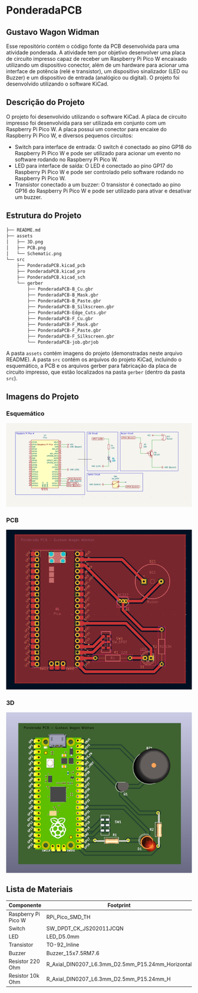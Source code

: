 # PonderadaPCB

## Gustavo Wagon Widman

Esse repositório contém o código fonte da PCB desenvolvida para uma atividade ponderada. A atividade tem por objetivo desenvolver uma placa de circuito impresso capaz de receber um Raspberry Pi Pico W encaixado utilizando um dispositivo conector, além de um hardware para acionar uma interface de potência (relé e transistor), um dispositivo sinalizador (LED ou Buzzer) e um dispositivo de entrada (analógico ou digital). O projeto foi desenvolvido utilizando o software KiCad.

## Descrição do Projeto

O projeto foi desenvolvido utilizando o software KiCad. A placa de circuito impresso foi desenvolvida para ser utilizada em conjunto com um Raspberry Pi Pico W. A placa possui um conector para encaixe do Raspberry Pi Pico W, e diversos pequenos circuitos:

- Switch para interface de entrada: O switch é conectado ao pino GP18 do Raspberry Pi Pico W e pode ser utilizado para acionar um evento no software rodando no Raspberry Pi Pico W.
- LED para interface de saída: O LED é conectado ao pino GP17 do Raspberry Pi Pico W e pode ser controlado pelo software rodando no Raspberry Pi Pico W.
- Transistor conectado a um buzzer: O transistor é conectado ao pino GP16 do Raspberry Pi Pico W e pode ser utilizado para ativar e desativar um buzzer.

## Estrutura do Projeto

```
├── README.md
├── assets
│   ├── 3D.png
│   ├── PCB.png
│   └── Schematic.png
└── src
    ├── PonderadaPCB.kicad_pcb
    ├── PonderadaPCB.kicad_pro
    ├── PonderadaPCB.kicad_sch
    └── gerber
        ├── PonderadaPCB-B_Cu.gbr
        ├── PonderadaPCB-B_Mask.gbr
        ├── PonderadaPCB-B_Paste.gbr
        ├── PonderadaPCB-B_Silkscreen.gbr
        ├── PonderadaPCB-Edge_Cuts.gbr
        ├── PonderadaPCB-F_Cu.gbr
        ├── PonderadaPCB-F_Mask.gbr
        ├── PonderadaPCB-F_Paste.gbr
        ├── PonderadaPCB-F_Silkscreen.gbr
        └── PonderadaPCB-job.gbrjob
```

A pasta `assets` contém imagens do projeto (demonstradas neste arquivo README). A pasta `src` contém os arquivos do projeto KiCad, incluindo o esquemático, a PCB e os arquivos gerber para fabricação da placa de circuito impresso, que estão localizados na pasta `gerber` (dentro da pasta `src`).

## Imagens do Projeto

### Esquemático

![Schematic](./assets/Schematic.png)

### PCB

![PCB](./assets/PCB.png)

### 3D

![3D](./assets/3D.png)

## Lista de Materiais

| Componente          | Footprint                                         | Quantidade |
| ------------------- | ------------------------------------------------- | ---------- |
| Raspberry Pi Pico W | RPi_Pico_SMD_TH                                   | 1          |
| Switch              | SW_DPDT_CK_JS202011JCQN                           | 1          |
| LED                 | LED_D5.0mm                                        | 1          |
| Transistor          | TO-92_Inline                                      | 1          |
| Buzzer              | Buzzer_15x7.5RM7.6                                | 1          |
| Resistor 220 Ohm    | R_Axial_DIN0207_L6.3mm_D2.5mm_P15.24mm_Horizontal | 1          |
| Resistor 10k Ohm    | R_Axial_DIN0207_L6.3mm_D2.5mm_P15.24mm_H          | 1          |
